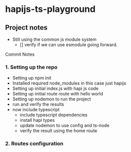 # hapijs-ts-playground

## Project notes

- Still using the common js module system
  - [] verify if we can use esmodule going forward.

Commit Notes

### 1. Setting up the repo

- Setting up npm init
- Installed required node_modules in this case just hapijs
- Setting up initial index.js with hapi js code
- Setting up initial route route with hello world
- Setting up nodemon to run the project
- run and verify the results
- now include typescript
  - include typescript dependencies
  - install hapi types
  - update nodemon to use config and ts-node
  - verify the result using the home route

### 2. Routes configuration
